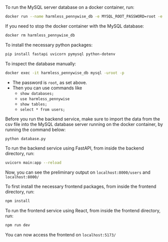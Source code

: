 To run the MySQL server database on a docker container, run:
```sh
docker run --name harmless_pennywise_db -e MYSQL_ROOT_PASSWORD=root -e MYSQL_DATABASE=harmless_pennywise -p 3307:3306 -d mysql:latest
```

If you need to stop the docker container with the MySQL database:
```sh
docker rm harmless_pennywise_db
```

To install the necessary python packages:
```sh
pip install fastapi uvicorn pymysql python-dotenv 
```

To inspect the database manually:
```sh
docker exec -it harmless_pennywise_db mysql -uroot -p
```
- The password is `root`, as set above.
- Then you can use commands like 
    - `show databases;`
    - `use harmless_pennywise`
    - `show tables;`
    - `select * from users;`

Before you run the backend service, make sure to import the data from the csv file into the MySQL database server running on the docker container, by running the command below:
```sh
python database.py
```

To run the backend service using FastAPI, from inside the backend directory, run:
```sh
uvicorn main:app --reload
```

Now, you can see the preliminary output on 
`localhost:8000/users`
and 
`localhost:8000/`

To first install the necessary frontend packages, from inside the frontend directory, run:
```sh
npm install
```

To run the frontend service using React, from inside the frontend directory, run:
```sh
npm run dev
```

You can now access the frontend on `localhost:5173/`
